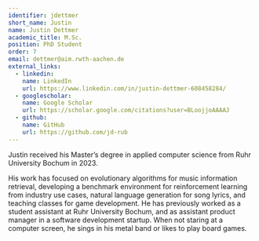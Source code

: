 ```yaml
---
identifier: jdettmer
short_name: Justin
name: Justin Dettmer
academic_title: M.Sc.
position: PhD Student
order: 7
email: dettmer@aim.rwth-aachen.de
external_links:
  - linkedin:
    name: LinkedIn
    url: https://www.linkedin.com/in/justin-dettmer-608458284/
  - googlescholar:
    name: Google Scholar
    url: https://scholar.google.com/citations?user=BLoojjoAAAAJ
  - github:
    name: GitHub
    url: https://github.com/jd-rub
---
```

<div class="faq">
  <p class="faq_question">Justin received his Master’s degree in applied computer science from Ruhr University Bochum in 2023.</p> 
  <div class="faq_answer">His work has focused on evolutionary algorithms for music information retrieval, developing a benchmark environment for reinforcement learning from industry use cases, natural language generation for song lyrics, and teaching classes for game development. He has previously worked as a student assistant at Ruhr University Bochum, and as assistant product manager in a software development startup.
When not staring at a computer screen, he sings in his metal band or likes to play board games.
    </div>
</div>